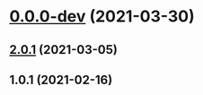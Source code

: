 # [0.0.0-dev](https://github.com/AlexRogalskiy/quotes/compare/v2.0.1...v0.0.0-dev) (2021-03-30)



## [2.0.1](https://github.com/AlexRogalskiy/quotes/compare/2.0.1...v2.0.1) (2021-03-05)



## 1.0.1 (2021-02-16)



